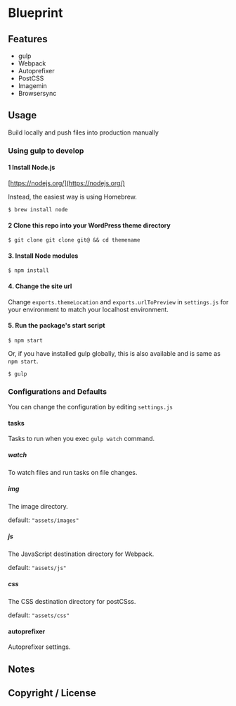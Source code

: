 # Blueprint

## Features

- gulp
- Webpack
- Autoprefixer
- PostCSS
- Imagemin
- Browsersync

## Usage

Build locally and push files into production manually

### Using gulp to develop

#### 1 Install Node.js

[https://nodejs.org/](https://nodejs.org/)

Instead, the easiest way is using Homebrew.

```shell
$ brew install node
```

#### 2 Clone this repo into your WordPress theme directory

```shell
$ git clone git clone git@ && cd themename
```

#### 3. Install Node modules

```shell
$ npm install
```

#### 4. Change the site url

Change `exports.themeLocation` and `exports.urlToPreview` in `settings.js` for your environment to match your localhost environment.

#### 5. Run the package's start script

```shell
$ npm start
```

Or, if you have installed gulp globally, this is also available and is same as `npm start`.

```shell
$ gulp
```

### Configurations and Defaults

You can change the configuration by editing `settings.js`

#### tasks

Tasks to run when you exec `gulp watch` command.


##### watch

To watch files and run tasks on file changes.


##### img

The image directory.

default: `"assets/images"`  


##### js

The JavaScript destination directory for Webpack.

default: `"assets/js"`  


##### css

The CSS destination directory for postCSss.

default: `"assets/css"`  


#### autoprefixer

Autoprefixer settings.

## Notes



## Copyright / License


